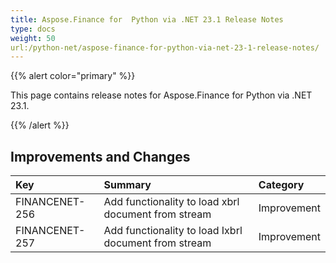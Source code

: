 ```yaml
---
title: Aspose.Finance for  Python via .NET 23.1 Release Notes
type: docs
weight: 50
url:/python-net/aspose-finance-for-python-via-net-23-1-release-notes/
---
```


{{% alert color="primary" %}}

This page contains release notes for Aspose.Finance for Python via .NET 23.1.

{{% /alert %}}

## **Improvements and Changes**

|**Key**|**Summary**|**Category**|
| :- | :- | :- |
|FINANCENET-256|Add functionality to load xbrl document from stream|Improvement|
|FINANCENET-257|Add functionality to load Ixbrl document from stream|Improvement|
